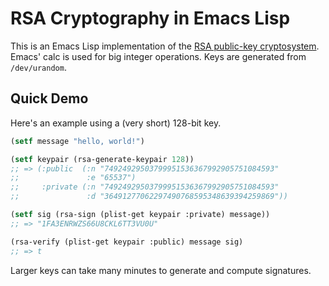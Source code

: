 # RSA Cryptography in Emacs Lisp

This is an Emacs Lisp implementation of the [RSA public-key
cryptosystem][rsa]. Emacs' calc is used for big integer operations.
Keys are generated from `/dev/urandom`.

## Quick Demo

Here's an example using a (very short) 128-bit key.

~~~el
(setf message "hello, world!")

(setf keypair (rsa-generate-keypair 128))
;; => (:public  (:n "74924929503799951536367992905751084593"
;;               :e "65537")
;;     :private (:n "74924929503799951536367992905751084593"
;;               :d "36491277062297490768595348639394259869"))

(setf sig (rsa-sign (plist-get keypair :private) message))
;; => "1FA3ENRWZS66U8CKL6TT3VU0U"

(rsa-verify (plist-get keypair :public) message sig)
;; => t
~~~

Larger keys can take many minutes to generate and compute signatures.


[rsa]: https://en.wikipedia.org/wiki/RSA_(cryptosystem)
